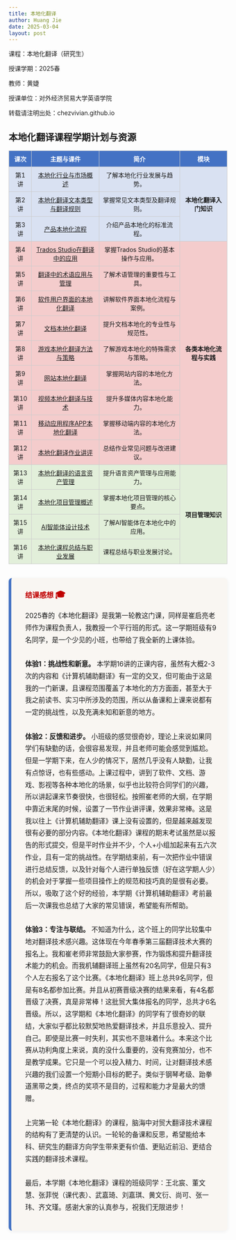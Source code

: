 ```yaml
---
title: 本地化翻译
author: Huang Jie
date: 2025-03-04
layout: post
---
```


课程：本地化翻译（研究生）

授课学期：2025春

教师：黄婕

授课单位：对外经济贸易大学英语学院

转载请注明出处：chezvivian.github.io

<!-- 本地化翻译课程学期计划与资源（可视化表格） -->
<h2>本地化翻译课程学期计划与资源</h2>
<table style="width:100%; border-collapse:collapse; text-align:center; font-size:1em;">
  <tr style="background:#4472c4; color:#fff;">
    <th style="border:1px solid #ccc; padding:8px;">课次</th>
    <th style="border:1px solid #ccc; padding:8px;">主题与课件</th>
    <th style="border:1px solid #ccc; padding:8px;">简介</th>
    <th style="border:1px solid #ccc; padding:8px;">模块</th>
  </tr>
  <tr style="background:#d9e1f2;">
    <td style="border:1px solid #ccc; padding:8px;">第1讲</td>
    <td style="border:1px solid #ccc; padding:8px;"><a href="https://chezvivian.github.io/class/l10n_pdf/第1讲_本地化行业与市场概述.pdf" target="_blank">本地化行业与市场概述</a></td>
    <td style="border:1px solid #ccc; padding:8px;">了解本地化行业发展与趋势。</td>
    <td style="border:1px solid #ccc; padding:8px;" rowspan="3"><b>本地化翻译入门知识</b></td>
  </tr>
  <tr style="background:#d9e1f2;">
    <td style="border:1px solid #ccc; padding:8px;">第2讲</td>
    <td style="border:1px solid #ccc; padding:8px;"><a href="https://chezvivian.github.io/class/l10n_pdf/第2讲_本地化翻译文本类型与翻译规则.pdf" target="_blank">本地化翻译文本类型与翻译规则</a></td>
    <td style="border:1px solid #ccc; padding:8px;">掌握常见文本类型及翻译规则。</td>
  </tr>
  <tr style="background:#d9e1f2;">
    <td style="border:1px solid #ccc; padding:8px;">第3讲</td>
    <td style="border:1px solid #ccc; padding:8px;"><a href="https://chezvivian.github.io/class/l10n_pdf/第3讲_产品本地化流程.pdf" target="_blank">产品本地化流程</a></td>
    <td style="border:1px solid #ccc; padding:8px;">介绍产品本地化的标准流程。</td>
  </tr>
  <tr style="background:#f4cccc;">
    <td style="border:1px solid #ccc; padding:8px;">第4讲</td>
    <td style="border:1px solid #ccc; padding:8px;"><a href="https://chezvivian.github.io/class/l10n_pdf/第4讲_Trados_Studio在翻译中的应用.pdf" target="_blank">Trados Studio在翻译中的应用</a></td>
    <td style="border:1px solid #ccc; padding:8px;">掌握Trados Studio的基本操作与应用。</td>
    <td style="border:1px solid #ccc; padding:8px;" rowspan="9"><b>各类本地化流程与实践</b></td>
  </tr>
  <tr style="background:#f4cccc;">
    <td style="border:1px solid #ccc; padding:8px;">第5讲</td>
    <td style="border:1px solid #ccc; padding:8px;"><a href="https://chezvivian.github.io/class/l10n_pdf/第5讲_翻译中的术语应用与管理.pdf" target="_blank">翻译中的术语应用与管理</a></td>
    <td style="border:1px solid #ccc; padding:8px;">了解术语管理的重要性与工具。</td>
  </tr>
  <tr style="background:#f4cccc;">
    <td style="border:1px solid #ccc; padding:8px;">第6讲</td>
    <td style="border:1px solid #ccc; padding:8px;"><a href="https://chezvivian.github.io/class/l10n_pdf/第6讲_软件用户界面的本地化翻译.pdf" target="_blank">软件用户界面的本地化翻译</a></td>
    <td style="border:1px solid #ccc; padding:8px;">讲解软件界面本地化流程与案例。</td>
  </tr>
  <tr style="background:#f4cccc;">
    <td style="border:1px solid #ccc; padding:8px;">第7讲</td>
    <td style="border:1px solid #ccc; padding:8px;"><a href="https://chezvivian.github.io/class/l10n_pdf/第7讲_文档本地化翻译.pdf" target="_blank">文档本地化翻译</a></td>
    <td style="border:1px solid #ccc; padding:8px;">提升文档本地化的专业性与规范性。</td>
  </tr>
  <tr style="background:#f4cccc;">
    <td style="border:1px solid #ccc; padding:8px;">第8讲</td>
    <td style="border:1px solid #ccc; padding:8px;"><a href="https://chezvivian.github.io/class/l10n_pdf/第8讲_游戏本地化翻译方法与策略.pdf" target="_blank">游戏本地化翻译方法与策略</a></td>
    <td style="border:1px solid #ccc; padding:8px;">了解游戏本地化的特殊需求与策略。</td>
  </tr>
  <tr style="background:#f4cccc;">
    <td style="border:1px solid #ccc; padding:8px;">第9讲</td>
    <td style="border:1px solid #ccc; padding:8px;"><a href="https://chezvivian.github.io/class/l10n_pdf/第9讲_网站本地化翻译.pdf" target="_blank">网站本地化翻译</a></td>
    <td style="border:1px solid #ccc; padding:8px;">掌握网站内容的本地化方法。</td>
  </tr>
  <tr style="background:#f4cccc;">
    <td style="border:1px solid #ccc; padding:8px;">第10讲</td>
    <td style="border:1px solid #ccc; padding:8px;"><a href="https://chezvivian.github.io/class/l10n_pdf/第10讲_视频本地化翻译与技术.pdf" target="_blank">视频本地化翻译与技术</a></td>
    <td style="border:1px solid #ccc; padding:8px;">提升多媒体内容本地化能力。</td>
  </tr>
  <tr style="background:#f4cccc;">
    <td style="border:1px solid #ccc; padding:8px;">第11讲</td>
    <td style="border:1px solid #ccc; padding:8px;"><a href="https://chezvivian.github.io/class/l10n_pdf/第11讲_移动应用程序APP本地化翻译.pdf" target="_blank">移动应用程序APP本地化翻译</a></td>
    <td style="border:1px solid #ccc; padding:8px;">掌握移动端内容的本地化方法。</td>
  </tr>
  <tr style="background:#f4cccc;">
    <td style="border:1px solid #ccc; padding:8px;">第12讲</td>
    <td style="border:1px solid #ccc; padding:8px;"><a href="https://chezvivian.github.io/class/l10n_pdf/第12讲_本地化翻译作业讲评.pdf" target="_blank">本地化翻译作业讲评</a></td>
    <td style="border:1px solid #ccc; padding:8px;">总结作业常见问题与改进建议。</td>
  </tr>
  <tr style="background:#e2efda;">
    <td style="border:1px solid #ccc; padding:8px;">第13讲</td>
    <td style="border:1px solid #ccc; padding:8px;"><a href="https://chezvivian.github.io/class/l10n_pdf/第13讲_本地化翻译的语言资产管理.pdf" target="_blank">本地化翻译的语言资产管理</a></td>
    <td style="border:1px solid #ccc; padding:8px;">提升语言资产管理与应用能力。</td>
    <td style="border:1px solid #ccc; padding:8px;" rowspan="4"><b>项目管理知识</b></td>
  </tr>
  <tr style="background:#e2efda;">
    <td style="border:1px solid #ccc; padding:8px;">第14讲</td>
    <td style="border:1px solid #ccc; padding:8px;"><a href="https://chezvivian.github.io/class/l10n_pdf/第14讲_本地化项目管理概述.pdf" target="_blank">本地化项目管理概述</a></td>
    <td style="border:1px solid #ccc; padding:8px;">掌握本地化项目管理的核心要点。</td>
  </tr>
  <tr style="background:#e2efda;">
    <td style="border:1px solid #ccc; padding:8px;">第15讲</td>
    <td style="border:1px solid #ccc; padding:8px;"><a href="https://chezvivian.github.io/class/l10n_pdf/第15讲_AI智能体设计技术.pdf" target="_blank">AI智能体设计技术</a></td>
    <td style="border:1px solid #ccc; padding:8px;">了解AI智能体在本地化中的应用。</td>
  </tr>
  <tr style="background:#e2efda;">
    <td style="border:1px solid #ccc; padding:8px;">第16讲</td>
    <td style="border:1px solid #ccc; padding:8px;"><a href="https://chezvivian.github.io/class/l10n_pdf/第16讲_本地化课程总结与职业发展.pdf" target="_blank">本地化课程总结与职业发展</a></td>
    <td style="border:1px solid #ccc; padding:8px;">课程总结与职业发展讨论。</td>
  </tr>
</table>

<!-- 结课感想美化区块 -->
<div style="background:#f9f6f2; border-left:6px solid #4472c4; border-radius:8px; box-shadow:0 2px 8px #eee; padding:24px 24px 24px 32px; margin:32px 0;">
  <h3 style="color:#c00000; margin-top:0;">结课感想 <span style="font-size:1.2em;">🎓</span></h3>
  <p style="font-size:1.1em; line-height:1.8;">
    2025春的《本地化翻译》是我第一轮教这门课，同样是崔启亮老师作为课程负责人，我教授一个平行班的形式。这一学期班级有9名同学，是一个少见的小班，也带给了我全新的上课体验。<br><br>
    <b>体验1：挑战性和新意。</b> 本学期16讲的正课内容，虽然有大概2-3次的内容和《计算机辅助翻译》有一定的交叉，但可能由于这是我的一门新课，且课程范围覆盖了本地化的方方面面，甚至大于我之前读书、实习中所涉及的范围，所以从备课和上课来说都有一定的挑战性，以及充满未知和新意的地方。<br><br>
    <b>体验2：反馈和进步。</b> 小班级的感觉很奇妙，理论上来说如果同学们有缺勤的话，会很容易发现，并且老师可能会感觉到尴尬。但是一学期下来，在人少的情况下，居然几乎没有人缺勤，让我有点惊讶，也有些感动。上课过程中，讲到了软件、文档、游戏、影视等各种本地化的场景，似乎也比较符合同学们的兴趣，所以讲起课来节奏很快，也很轻松。按照崔老师的大纲，在学期中靠近末尾的时候，设置了一节作业讲评课，效果非常棒。这是我以往上《计算机辅助翻译》课上没有设置的，但是越来越发现很有必要的部分内容。《本地化翻译》课程的期末考试虽然是以报告的形式提交，但是平时作业并不少，个人+小组加起来有五六次作业，且有一定的挑战性。在学期结束前，有一次把作业中错误进行总结反馈，以及针对每个人进行单独反馈（好在这学期人少）的机会对于掌握一些项目操作上的规范和技巧真的是很有必要。所以，吸取了这个好的经验，本学期《计算机辅助翻译》考前最后一次课我也总结了大家的常见错误，希望能有所帮助。<br><br>
    <b>体验3：专注与联结。</b> 不知道为什么，这个班上的同学比较集中地对翻译技术感兴趣。这体现在今年春季第三届翻译技术大赛的报名上。我和崔老师非常鼓励大家参赛，作为锻炼和提升翻译技术能力的机会。而我机辅翻译班上虽然有20名同学，但是只有3个人左右报名了这个比赛。《本地化翻译》班上总共9名同学，但是有8名都参加比赛。并且从初赛晋级决赛的结果来看，有4名都晋级了决赛，真是非常棒！这批贸大集体报名的同学，总共才6名晋级。所以，这学期和《本地化翻译》的同学有了很奇妙的联结，大家似乎都比较默契地热爱翻译技术，并且乐意投入、提升自己。即使是比赛一时失利，其实也不意味着什么。本来这个比赛从功利角度上来说，真的没什么重要的，没有竞赛加分，也不是教学成果。它只是一个可以投入精力、时间，让对翻译技术感兴趣的我们设置一个短期小目标的靶子。类似于钢琴考级、跆拳道黑带之类，终点的奖项不是目的，过程和能力才是最大的馈赠。<br><br>
    上完第一轮《本地化翻译》的课程，脑海中对贸大翻译技术课程的结构有了更清楚的认识。一轮轮的备课和反思，希望能给本科、研究生的翻译方向学生带来更有价值、更贴近前沿、更结合实践的翻译技术课程。<br><br>
    最后，本学期《本地化翻译》课程的班级同学：王北宸、董文慧、张菲悦（课代表）、武嘉琦、刘嘉琪、黄文衍、尚可、张一玮、齐文瑾。感谢大家的认真参与，祝我们无限进步！
  </p>
</div>
